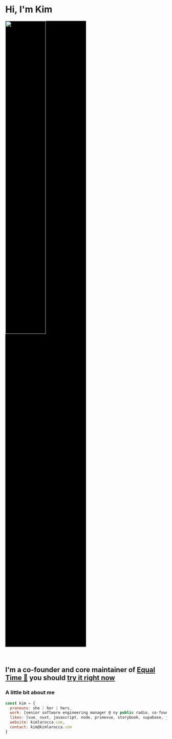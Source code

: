 # Hi, I'm Kim

<img src="https://media.giphy.com/media/da0NgyClHpA4jqUoav/giphy.gif" width="50%" height="50%" style="background:black; margin-bottom:30px;">

## I'm a co-founder and core maintainer of [Equal Time 🌈](https://equaltime.io) you should [try it right now](https://app.equaltime.io/onboarding)

### A little bit about me

```javascript
const kim = {
  pronouns: she | her | hers,
  work: [senior software engineering manager @ ny public radio, co-founder and cto @ equal time, director of technology @ cuetip],
  likes: [vue, nuxt, javascript, node, primevue, storybook, supabase, jam stack],
  website: kimlarocca.com,
  contact: kim@kimlarocca.com
}
```
